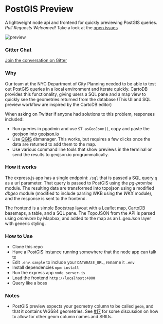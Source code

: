 # PostGIS Preview
A lightweight node api and frontend for quickly previewing PostGIS queries. _Pull Requests Welcomed!_  Take a look at the [open issues](https://github.com/chriswhong/postgis-preview/issues)

![preview](https://cloud.githubusercontent.com/assets/1833820/14897977/7e8088cc-0d52-11e6-9c0e-b56f3b2af954.gif)

### Gitter Chat
[Join the conversation on Gitter](https://gitter.im/postgis-preview/Lobby#)

### Why
Our team at the NYC Department of City Planning needed to be able to test out PostGIS queries in a local environment and iterate quickly.  CartoDB provides this functionality, giving users a SQL pane and a map view to quickly see the geometries returned from the database (This UI and SQL preview workflow are inspired by the CartoDB editor)

When asking on Twitter if anyone had solutions to this problem, responses included:
  - Run queries in pgadmin and use `ST_asGeoJson()`, copy and paste the geojson into [geojson.io](http://www.geojson.io)
  - Use [QGIS](http://www.qgis.org/en/site/) dbmanager.  This works, but requires a few clicks once the data are returned to add them to the map.
  - Use various command line tools that show previews in the terminal or send the results to geojson.io programmatically.

### How it works
The express.js app has a single endpoint:  `/sql` that is passed a SQL query `q` as a url parameter.  That query is passed to PostGIS using the _pg-promise_ module.  The resulting data are transformed into topojson using a modified _dbgeo_ module (modified to include parsing WKB using the _WKX_ module), and the response is sent to the frontend.

The frontend is a simple Bootstrap layout with a Leaflet map, CartoDB basemaps, a table, and a SQL pane.  The TopoJSON from the API is parsed using _omnivore_ by Mapbox, and added to the map as an L.geoJson layer with generic styling.

### How to Use

- Clone this repo
- Have a PostGIS instance running somewhere that the node app can talk to
- Edit `.env.sample` to include your `DATABASE_URL`, rename it `.env`
- Install dependencies `npm install`
- Run the express app `node server.js`
- Load the frontend `http://localhost:4000`
- Query like a boss

### Notes

- PostGIS preview expects your geometry column to be called `geom`, and that it contains WGS84 geometries. See [#17](https://github.com/chriswhong/postgis-preview/pull/17) for some discussion on how to allow for other geom column names and SRIDs.

